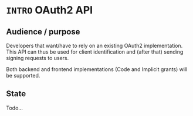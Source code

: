 # `INTRO` OAuth2 API

## Audience / purpose

Developers that want/have to rely on an existing OAuth2 implementation. This API can thus be used for client identification and (after that) sending signing requests to users.

Both backend and frontend implementations (Code and Implicit grants) will be supported.

## State

Todo...